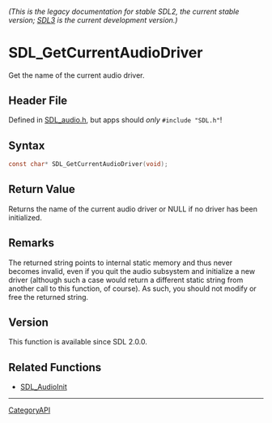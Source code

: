 ###### (This is the legacy documentation for stable SDL2, the current stable version; [SDL3](https://wiki.libsdl.org/SDL3/) is the current development version.)
# SDL_GetCurrentAudioDriver

Get the name of the current audio driver.

## Header File

Defined in [SDL_audio.h](https://github.com/libsdl-org/SDL/blob/SDL2/include/SDL_audio.h), but apps should _only_ `#include "SDL.h"`!

## Syntax

```c
const char* SDL_GetCurrentAudioDriver(void);

```

## Return Value

Returns the name of the current audio driver or NULL if no driver has been
initialized.

## Remarks

The returned string points to internal static memory and thus never becomes
invalid, even if you quit the audio subsystem and initialize a new driver
(although such a case would return a different static string from another
call to this function, of course). As such, you should not modify or free
the returned string.

## Version

This function is available since SDL 2.0.0.

## Related Functions

* [SDL_AudioInit](SDL_AudioInit)

----
[CategoryAPI](CategoryAPI)

